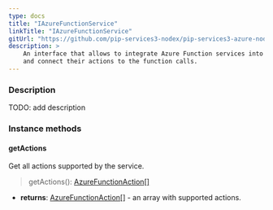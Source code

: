 ```yaml
---
type: docs
title: "IAzureFunctionService"
linkTitle: "IAzureFunctionService"
gitUrl: "https://github.com/pip-services3-nodex/pip-services3-azure-nodex"
description: >
    An interface that allows to integrate Azure Function services into Azure Function containers
    and connect their actions to the function calls.
---
```


### Description

TODO: add description

### Instance methods

#### getActions
Get all actions supported by the service.

> getActions(): [AzureFunctionAction[]](../azure_function_action)

- **returns**: [AzureFunctionAction[]](../azure_function_action) - an array with supported actions.
